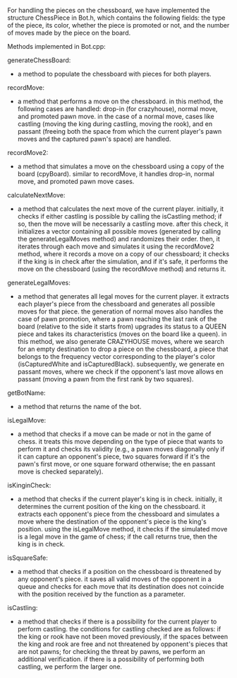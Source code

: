 For handling the pieces on the chessboard, we have implemented the structure ChessPiece in Bot.h, which contains the following fields:
the type of the piece, its color, whether the piece is promoted or not, and the number of moves made by the piece on the board.

Methods implemented in Bot.cpp:

generateChessBoard:
- a method to populate the chessboard with pieces for both players.

recordMove:
- a method that performs a move on the chessboard.
in this method, the following cases are handled: drop-in (for crazyhouse), normal move, and promoted pawn move.
in the case of a normal move, cases like castling (moving the king during castling, moving the rook), and en passant
(freeing both the space from which the current player's pawn moves and the captured pawn's space) are handled.

recordMove2:
- a method that simulates a move on the chessboard using a copy of the board (cpyBoard).
similar to recordMove, it handles drop-in, normal move, and promoted pawn move cases.

calculateNextMove:
- a method that calculates the next move of the current player.
initially, it checks if either castling is possible by calling the isCastling method; if so, then the move will be necessarily a castling move.
after this check, it initializes a vector containing all possible moves (generated by calling the generateLegalMoves method) and randomizes their order.
then, it iterates through each move and simulates it using the recordMove2 method, where it records a move on a copy of our chessboard;
it checks if the king is in check after the simulation, and if it's safe, it performs the move on the chessboard (using the recordMove method) and returns it.

generateLegalMoves:
- a method that generates all legal moves for the current player.
it extracts each player's piece from the chessboard and generates all possible moves for that piece.
the generation of normal moves also handles the case of pawn promotion, where a pawn reaching the last rank of the board (relative to the side it starts from)
upgrades its status to a QUEEN piece and takes its characteristics (moves on the board like a queen).
in this method, we also generate CRAZYHOUSE moves, where we search for an empty destination to drop a piece on the chessboard, a piece that belongs to the 
frequency vector corresponding to the player's color (isCapturedWhite and isCapturedBlack).
subsequently, we generate en passant moves, where we check if the opponent's last move allows en passant (moving a pawn from the first rank by two squares).

getBotName:
- a method that returns the name of the bot.

isLegalMove:
- a method that checks if a move can be made or not in the game of chess.
it treats this move depending on the type of piece that wants to perform it and checks its validity (e.g., a pawn moves diagonally only if it can capture an opponent's piece,
two squares forward if it's the pawn's first move, or one square forward otherwise; the en passant move is checked separately).

isKinginCheck:
- a method that checks if the current player's king is in check.
initially, it determines the current position of the king on the chessboard.
it extracts each opponent's piece from the chessboard and simulates a move where the destination of the opponent's piece is the king's position.
using the isLegalMove method, it checks if the simulated move is a legal move in the game of chess; if the call returns true, then the king is in check.

isSquareSafe:
- a method that checks if a position on the chessboard is threatened by any opponent's piece.
it saves all valid moves of the opponent in a queue and checks for each move that its destination does not coincide with the position received by the function as a parameter.

isCastling:
- a method that checks if there is a possibility for the current player to perform castling.
the conditions for castling checked are as follows: if the king or rook have not been moved previously, if the spaces between the king and rook are free and not threatened by 
opponent's pieces that are not pawns; for checking the threat by pawns, we perform an additional verification.
if there is a possibility of performing both castling, we perform the larger one.
